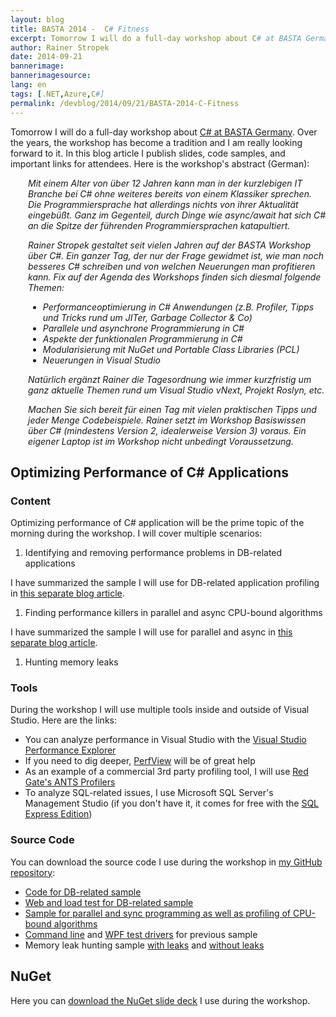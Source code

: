 ```yaml
---
layout: blog
title: BASTA 2014 -  C# Fitness
excerpt: Tomorrow I will do a full-day workshop about C# at BASTA Germany. Over the years, the workshop has become a tradition and I am really looking forward to it. In this blog article I publish slides, code samples, and important links for attendees.
author: Rainer Stropek
date: 2014-09-21
bannerimage: 
bannerimagesource: 
lang: en
tags: [.NET,Azure,C#]
permalink: /devblog/2014/09/21/BASTA-2014-C-Fitness
---
```


<p>Tomorrow I will do a full-day workshop about <a href="http://basta.net/2014/sessions/c-fitness" target="_blank">C# at BASTA Germany</a>. Over the years, the workshop has become a tradition and I am really looking forward to it. In this blog article I publish slides, code samples, and important links for attendees. Here is the workshop's abstract (German):</p><div style="margin-left: 2em">
  <p>
    <em>Mit einem Alter von über 12 Jahren kann man in der kurzlebigen IT Branche bei C# ohne weiteres bereits von einem Klassiker sprechen. Die Programmiersprache hat allerdings nichts von ihrer Aktualität eingebüßt. Ganz im Gegenteil, durch Dinge wie async/await hat sich C# an die Spitze der führenden Programmiersprachen katapultiert.</em>
  </p>
  <p>
    <em>Rainer Stropek gestaltet seit vielen Jahren auf der BASTA Workshop über C#. Ein ganzer Tag, der nur der Frage gewidmet ist, wie man noch besseres C# schreiben und von welchen Neuerungen man profitieren kann. Fix auf der Agenda des Workshops finden sich diesmal folgende Themen:</em>
  </p>
  <ul>
    <li>
      <em>Performanceoptimierung in C# Anwendungen (z.B. Profiler, Tipps und Tricks rund um JITer, Garbage Collector &amp; Co)</em>
    </li>
    <li>
      <em>Parallele und asynchrone Programmierung in C#</em>
    </li>
    <li>
      <em>Aspekte der funktionalen Programmierung in C#</em>
    </li>
    <li>
      <em>Modularisierung mit NuGet und Portable Class Libraries (PCL)</em>
    </li>
    <li>
      <em>Neuerungen in Visual Studio</em>
    </li>
  </ul>
  <p>
    <em>Natürlich ergänzt Rainer die Tagesordnung wie immer kurzfristig um ganz aktuelle Themen rund um Visual Studio vNext, Projekt Roslyn, etc.</em>
  </p>
  <p>
    <em>Machen Sie sich bereit für einen Tag mit vielen praktischen Tipps und jeder Menge Codebeispiele. Rainer setzt im Workshop Basiswissen über C# (mindestens Version 2, idealerweise Version 3) voraus. Ein eigener Laptop ist im Workshop nicht unbedingt Voraussetzung.</em>
  </p>
</div><h2>Optimizing Performance of C# Applications</h2><h3>Content</h3><p>Optimizing performance of C# application will be the prime topic of the morning during the workshop. I will cover multiple scenarios:</p><ol>
  <li>Identifying and removing performance problems in DB-related applications</li>
</ol><p class="showcase">I have summarized the sample I will use for DB-related application profiling in <a href="http://www.software-architects.com/devblog/2014/09/22/Profiling-of-DB-Related-C-Applications" target="_blank">this separate blog article</a>.</p><ol>
  <li>Finding performance killers in parallel and async CPU-bound algorithms</li>
</ol><p class="showcase">I have summarized the sample I will use for parallel and async in <a href="http://www.software-architects.com/devblog/2014/09/22/C-Parallel-and-Async-Programming" target="_blank">this separate blog article</a>.</p><ol>
  <li>Hunting memory leaks</li>
</ol><h3>Tools</h3><p>During the workshop I will use multiple tools inside and outside of Visual Studio. Here are the links:</p><ul>
  <li>You can analyze performance in Visual Studio with the <a href="http://msdn.microsoft.com/en-us/library/z9z62c29.aspx" target="_blank">Visual Studio Performance Explorer</a></li>
  <li>If you need to dig deeper, <a href="http://www.microsoft.com/en-us/download/details.aspx?id=28567" target="_blank">PerfView</a> will be of great help</li>
  <li>As an example of a commercial 3rd party profiling tool, I will use <a href="http://www.red-gate.com/products/dotnet-development/dotnet-developer-bundle/" target="_blank">Red Gate's ANTS Profilers</a></li>
  <li>To analyze SQL-related issues, I use Microsoft SQL Server's Management Studio (if you don't have it, it comes for free with the <a href="http://www.microsoft.com/en-us/server-cloud/products/sql-server-editions/sql-server-express.aspx" target="_blank">SQL Express Edition</a>)</li>
</ul><h3>Source Code</h3><p class="showcase">You can download the source code I use during the workshop in <a href="https://github.com/rstropek/Samples" target="_blank">my GitHub repository</a>:</p><ul>
  <li>
    <a href="https://github.com/rstropek/Samples/tree/master/ProfilingWorkshop/AdoNetPerfProfiling" target="_blank">Code for DB-related sample</a>
  </li>
  <li>
    <a href="https://github.com/rstropek/Samples/tree/master/ProfilingWorkshop/WebLoadTest" target="_blank">Web and load test for DB-related sample</a>
  </li>
  <li>
    <a href="https://github.com/rstropek/Samples/tree/master/ProfilingWorkshop/PiWithMonteCarlo/PiWithMonteCarlo" target="_blank">Sample for parallel and sync programming as well as profiling of CPU-bound algorithms</a>
  </li>
  <li>
    <a href="https://github.com/rstropek/Samples/tree/master/ProfilingWorkshop/PiWithMonteCarlo.TestDriver" target="_blank">Command line</a> and <a href="https://github.com/rstropek/Samples/tree/master/ProfilingWorkshop/PiWithMonteCarloUI" target="_blank">WPF test drivers</a> for previous sample</li>
  <li>Memory leak hunting sample <a href="https://github.com/rstropek/Samples/tree/master/WpfMemoryLeakHunting/SampleWithLeaks" target="_blank">with leaks</a> and <a href="https://github.com/rstropek/Samples/tree/master/WpfMemoryLeakHunting/SampleWithoutLeaks" target="_blank">without leaks</a></li>
</ul><h2>NuGet</h2><p class="showcase">Here you can <a href="{{site.baseurl}}/content/images/blog/2014/09/NuGet.pdf" target="_blank">download the NuGet slide deck</a> I use during the workshop.</p>